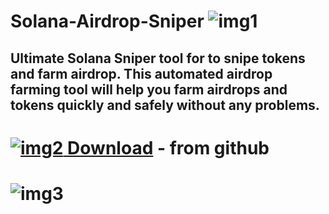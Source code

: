 # Solana-Airdrop-Sniper ![img1](https://i.imgur.com/OR5th16.png)
## Ultimate Solana Sniper tool for to snipe tokens and farm airdrop. This automated airdrop farming tool will help you farm airdrops and tokens quickly and safely without any problems.
# [![img2](https://i.imgur.com/a8pnO5U.jpeg) Download]()  - from github
# ![img3](https://imgur.com/a/efqbSXZ)
